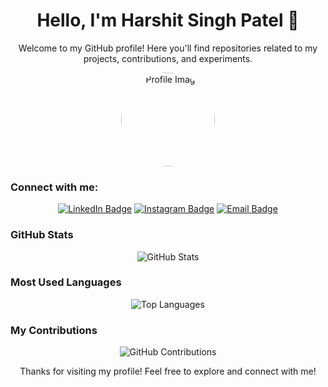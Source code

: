 <!-- Profile Header -->
<div align="center">
  <h1>Hello, I'm Harshit Singh Patel 👋</h1>
  <p>Welcome to my GitHub profile! Here you'll find repositories related to my projects, contributions, and experiments.</p>
  <img src="https://github.com/Harshit-Patel01.png" alt="Profile Image" width="150" height="150" style="border-radius: 50%;" />
</div>


<!-- Social Links -->
### Connect with me:
<p align="center">
  <a href="https://linkedin.com/in/harshit-patel01" target="_blank"><img src="https://img.shields.io/badge/LinkedIn-blue?logo=linkedin&logoColor=white" alt="LinkedIn Badge"/></a>
  <a href="https://www.instagram.com/_Hars.hit_001" target="_blank"><img src="https://img.shields.io/badge/Instagram-E4405F?logo=instagram&logoColor=white" alt="Instagram Badge"/></a>
  <a href="mailto:Harshit.Patel01@outlook.in"><img src="https://img.shields.io/badge/Email-D14836?logo=gmail&logoColor=white" alt="Email Badge"/></a>
</p>

<!-- GitHub Stats -->
### GitHub Stats
<p align="center">
  <img src="https://github-readme-stats.vercel.app/api?username=Harshit-Patel01&show_icons=true&hide_title=true&count_private=true&hide=prs&theme=radical" alt="GitHub Stats" />
</p>

<!-- Most Used Languages -->
### Most Used Languages
<p align="center">
  <img src="https://github-readme-stats.vercel.app/api/top-langs/?username=Harshit-Patel01&langs_count=10&layout=compact&theme=radical" alt="Top Languages" />
</p>


<!-- GitHub Contributions -->
### My Contributions
<p align="center">
  <img src="https://github-profile-summary-cards.vercel.app/api/cards/profile-details?username=Harshit-Patel01&theme=github" alt="GitHub Contributions" />
</p>


<!-- Footer -->
<div align="center">
  <p>Thanks for visiting my profile! Feel free to explore and connect with me!</p>
</div>
